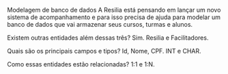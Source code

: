 Modelagem de banco de dados
A Resilia está pensando em lançar um novo sistema de acompanhamento e para isso precisa de ajuda para modelar um banco de dados que vai armazenar seus cursos, turmas e alunos.

Existem outras entidades além dessas três?
Sim. Resilia e Facilitadores.

Quais são os principais campos e tipos?
Id, Nome, CPF. INT e CHAR.

Como essas entidades estão relacionadas?
1:1 e 1:N.
